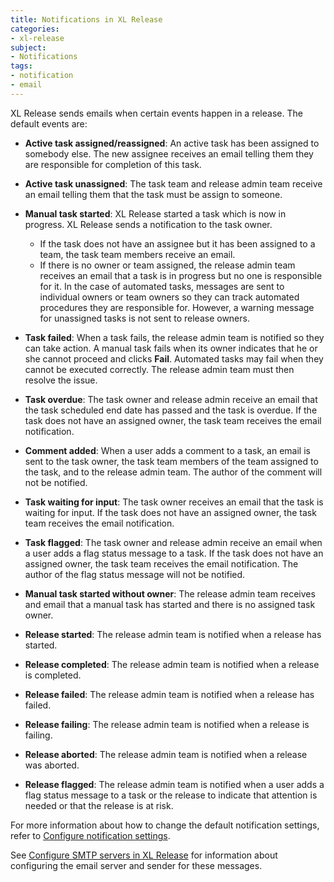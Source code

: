 ```yaml
---
title: Notifications in XL Release
categories:
- xl-release
subject:
- Notifications
tags:
- notification
- email
---
```


XL Release sends emails when certain events happen in a release. The default events are:

* **Active task assigned/reassigned**: An active task has been assigned to somebody else. The new assignee receives an email telling them they are responsible for completion of this task.

* **Active task unassigned**: The task team and release admin team receive an email telling them that the task must be assign to someone.

* **Manual task started**: XL Release started a task which is now in progress. XL Release sends a notification to the task owner.
	* If the task does not have an assignee but it has been assigned to a team, the task team members receive an email.
	* If there is no owner or team assigned, the release admin team receives an email that a task is in progress but no one is responsible for it. In the case of automated tasks, messages are sent to individual owners or team owners so they can track automated procedures they are responsible for. However, a warning message for unassigned tasks is not sent to release owners.

* **Task failed**: When a task fails, the release admin team is notified so they can take action. A manual task fails when its owner indicates that he or she cannot proceed and clicks **Fail**. Automated tasks may fail when they cannot be executed correctly. The release admin team must then resolve the issue.

* **Task overdue**: The task owner and release admin receive an email that the task scheduled end date has passed and the task is overdue. If the task does not have an assigned owner, the task team receives the email notification.

* **Comment added**: When a user adds a comment to a task, an email is sent to the task owner, the task team members of the team assigned to the task, and to the release admin team. The author of the comment will not be notified.

* **Task waiting for input**: The task owner receives an email that the task is waiting for input. If the task does not have an assigned owner, the task team receives the email notification.

* **Task flagged**: The task owner and release admin receive an email when a user adds a flag status message to a task. If the task does not have an assigned owner, the task team receives the email notification. The author of the flag status message will not be notified.

* **Manual task started without owner**: The release admin team receives and email that a manual task has started and there is no assigned task owner.

* **Release started**: The release admin team is notified when a release has started.

* **Release completed**: The release admin team is notified when a release is completed.

* **Release failed**: The release admin team is notified when a release has failed.

* **Release failing**: The release admin team is notified when a release is failing.

* **Release aborted**: The release admin team is notified when a release was aborted.

* **Release flagged**: The release admin team is notified when a user adds a flag status message to a task or the release to indicate that attention is needed or that the release is at risk.

For more information about how to change the default notification settings, refer to [Configure notification settings](/how-to/configure-notification-settings.html).

See [Configure SMTP servers in XL Release](/xl-release/how-to/configure-smtp-server.html) for information about configuring the email server and sender for these messages.
